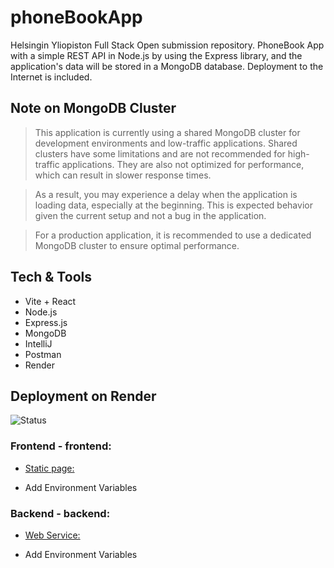 # phoneBookApp

Helsingin Yliopiston Full Stack Open submission repository. PhoneBook App with a simple REST API in Node.js by using the Express library, and the application's data will be stored in a MongoDB database. Deployment to the Internet is included. 

## Note on MongoDB Cluster

>This application is currently using a shared MongoDB cluster for development environments and low-traffic applications. Shared clusters have some limitations and are not recommended for high-traffic applications. They are also not optimized for performance, which can result in slower response times.

>As a result, you may experience a delay when the application is loading data, especially at the beginning. This is expected behavior given the current setup and not a bug in the application.

>For a production application, it is recommended to use a dedicated MongoDB cluster to ensure optimal performance.

## Tech & Tools 

- Vite + React
- Node.js
- Express.js
- MongoDB
- IntelliJ
- Postman
- Render

## Deployment on Render

![Status](https://img.shields.io/badge/render-published-darkgreen.svg)

### Frontend - frontend:

- [Static page:](https://vickneee-phonebookapp.onrender.com/)
  
- Add Environment Variables

### Backend - backend:

- [Web Service:](https://phonebook-backend-cmob.onrender.com/)

- Add Environment Variables

